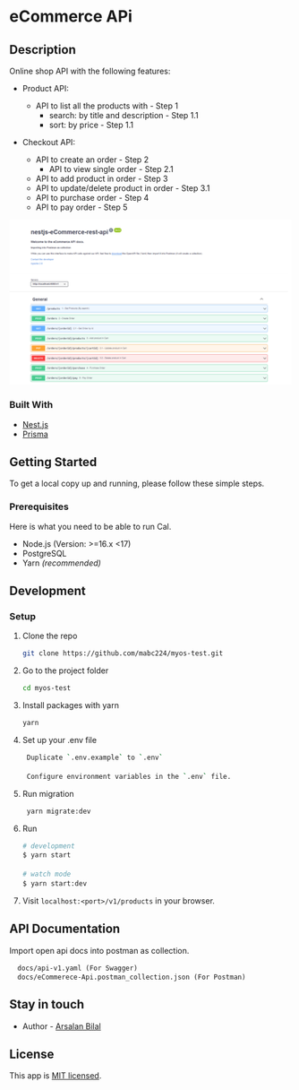 # eCommerce APi

## Description

Online shop API with the following features:
- Product API:
  - API to list all the products with      - Step 1
    - search: by title and description     - Step 1.1
    - sort: by price                       - Step 1.1

- Checkout API:
  - API to create an order                 - Step 2
    - API to view single order             - Step 2.1
  - API to add product in order            - Step 3
  - API to update/delete product in order  - Step 3.1
  - API to purchase order                  - Step 4
  - API to pay order                       - Step 5

![Image](docs/api-summary.png "Postman Image")

### Built With

- [Nest.js](https://nestjs.com/)
- [Prisma](https://prisma.io/)


<!-- GETTING STARTED -->

## Getting Started

To get a local copy up and running, please follow these simple steps.

### Prerequisites

Here is what you need to be able to run Cal.

- Node.js (Version: >=16.x <17)
- PostgreSQL
- Yarn _(recommended)_

## Development

### Setup

1. Clone the repo

   ```sh
   git clone https://github.com/mabc224/myos-test.git
   ```

2. Go to the project folder

   ```sh
   cd myos-test
   ```

3. Install packages with yarn

   ```sh
   yarn
   ```

4. Set up your .env file
    
   ```sh
    Duplicate `.env.example` to `.env`
   
    Configure environment variables in the `.env` file.
   ```

5. Run migration

   ```sh
    yarn migrate:dev
   ```
6. Run 

    ```bash
    # development
    $ yarn start
    
    # watch mode
    $ yarn start:dev
    ```
   
7. Visit `localhost:<port>/v1/products` in your browser.


## API Documentation

Import open api docs into postman as collection.

```shell
  docs/api-v1.yaml (For Swagger)
  docs/eCommerece-Api.postman_collection.json (For Postman)
```

## Stay in touch

- Author - [Arsalan Bilal](https://www.linkedin.com/in/charsalanbilal)

## License

This app is [MIT licensed](LICENSE).
